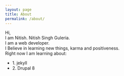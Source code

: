 ```yaml
---
layout: page
title: About
permalink: /about/
---
```

Hi,
<br />
I am Nitish. Nitish Singh Guleria.<br />
I am a web developer.<br />
I Believe in learning new things, karma and positiveness.<br />
Right now I am learning about:
<ul>
<li>1. jekyll</li>
<li>2. Drupal 8</li>
</ul>
